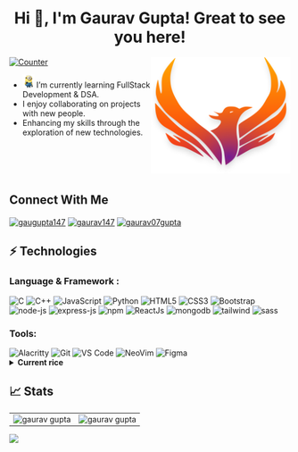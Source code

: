 <h1 align="center">Hi 👋, I'm Gaurav Gupta! Great to see you here!</h1>
 <img src="./assets/logo.png" width="250px" align="right" />
<p align="left">
<a href="https://github.com/gaurav147-star"><img alt="Counter"src="https://visitor-badge.glitch.me/badge?page_id=gaurav147-star.visitor-badge" /></a>

- <img  alt="huin" height="24px" src="./assets/minions-transparent-background-7.png"/> I’m currently learning FullStack Development & DSA.
- I enjoy collaborating on projects with new people.
- Enhancing my skills through the exploration of new technologies.

</div>

<div class="container" style="margin-top: 100px">

## Connect With Me

<a href="https://twitter.com/gaugupta147" target="blank"><img align="center" height="23px" src="https://img.shields.io/badge/-gaugupta147-1DA1F2?style=flat-square&logo=twitter&logoColor=white" alt="gaugupta147" height="20"  /></a>
<a href="https://www.linkedin.com/in/gaurav147/" target="blank"><img align="center" src="https://img.shields.io/badge/-gaurav147-0077B5?style=flat-square&logo=Linkedin&logoColor=white" alt="gaurav147" height="20"  /></a>
<a href="https://instagram.com/gaurav07gupta" target="blank"><img align="center" height="23px" src="https://img.shields.io/badge/gaurav07gupta-E4405F?style=flat-square&logo=instagram&logoColor=white" alt="gaurav07gupta" height="20"  /></a>

## ⚡ Technologies

### Language & Framework :

<img height="23px" alt="C" src="https://img.shields.io/badge/c-%2300599C.svg?&style=for-the-badge&logo=c&logoColor=white" />
<img alt="C++" height="23px" src="https://img.shields.io/badge/c++-%2300599C.svg?&style=for-the-badge&logo=c%2B%2B&ogoColor=white" />
 <img  height="23px" alt="JavaScript" src="https://img.shields.io/badge/javascript-%23323330.svg?&style=for-the-badge&logo=javascript&logoColor=%23F7DF1E" />
 <img  height="23px" alt="Python" src="https://img.shields.io/badge/Python-14354C?style=for-the-badge&logo=python&logoColor=white" />
<img height="23px" alt="HTML5" src="https://img.shields.io/badge/html5-%23E34F26.svg?&style=for-the-badge&logo=html5&logoColor=white" />
 <img height="23px" alt="CSS3" src="https://img.shields.io/badge/css3-%231572B6.svg?&style=for-the-badge&logo=css3&logoColor=white" />
 <img height="23px" alt="Bootstrap" src="https://img.shields.io/badge/Bootstrap-563D7C?style=for-the-badge&logo=bootstrap&logoColor=white" />
<img alt="node-js" height="23px" src="https://img.shields.io/badge/Node.js-43853D?style=for-the-badge&logo=node.js&logoColor=white" />
<img alt="express-js" height="23px" src="https://img.shields.io/badge/Express.js-404D59?style=for-the-badge" />
<img alt="npm" height="23px" src="https://img.shields.io/badge/npm-CB3837?style=for-the-badge&logo=npm&logoColor=white" />
<img alt="ReactJs" height="23px" src="https://img.shields.io/badge/React-555555?style=for-the-badge&logo=react&logoColor=61DAFB" />
<img alt="mongodb" height="23px" src="https://img.shields.io/badge/MongoDB-FF2D20?style=for-the-badge&logo=mongodb&logoColor=white" />
<img alt="tailwind" height="23px" src="https://img.shields.io/badge/Tailwind_CSS-38B2AC?style=for-the-badge&logo=tailwind-css&logoColor=white" />
<img alt="sass" height="23px" src="https://img.shields.io/badge/Sass-CC6699?style=for-the-badge&logo=sass&logoColor=white" />

### Tools:

<img  height="23px" alt="Alacritty" src="https://img.shields.io/badge/alacritty-F46D01?style=for-the-badge&logo=alacritty&logoColor=white" />
<img  height="23px" alt="Git" src="https://img.shields.io/badge/GIT-E44C30?style=for-the-badge&logo=git&logoColor=white" />
<img alt="VS Code" height="23px" src="https://img.shields.io/badge/Visual_Studio_Code-0078D4?style=for-the-badge&logo=visual%20studio%20code&logoColor=white" />
<img alt="NeoVim" height="23px" src="https://img.shields.io/badge/NeoVim-%2357A143.svg?&style=for-the-badge&logo=neovim&logoColor=white" />
 <img alt="Figma" height="23px" src="https://img.shields.io/badge/Figma-2F7B00?style=for-the-badge&logo=figma&logoColor=white" />

<details>
 <summary style="font-weight: bold">Current rice</summary>

 <p align="center"> <img src="./assets/rice2.png" alt="gaurav147-star" />
 </p>
 
 </details>
 </div>

 ## 📈 Stats
<table align="center">
  <tr>

  <td><img src="https://github-readme-streak-stats.herokuapp.com/?user=gaurav147-star&theme=nightowl&show_icons=true" alt="gaurav gupta"/></td>
   
<td><img src="https://github-readme-stats.vercel.app/api?username=gaurav147-star&theme=nightowl&show_icons=true" alt="gaurav gupta" />
  </tr>  
</table>

<img src="https://activity-graph.herokuapp.com/graph?username=gaurav147-star&bg_color=011627&color=e4e2e2&line=d250fa&point=d250fa&area=true&hide_border=true">
